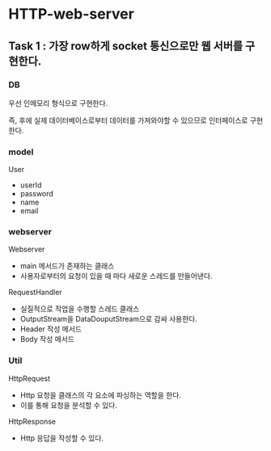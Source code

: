 # HTTP-web-server


## Task 1 : 가장 row하게 socket 통신으로만 웹 서버를 구현한다.

### DB
우선 인메모리 형식으로 구현한다.

즉, 후에 실제 데이터베이스로부터 데이터를 가져와야할 수 있으므로 인터페이스로 구현한다.

### model

User
- userId
- password
- name
- email

### webserver

Webserver
- main 메서드가 존재하는 클래스
- 사용자로부터의 요청이 있을 때 마다 새로운 스레드를 만들어낸다.

RequestHandler
- 실질적으로 작업을 수행할 스레드 클래스
- OutputStream을 DataDouputStream으로 감싸 사용한다.
- Header 작성 메서드
- Body 작성 메서드

### Util

HttpRequest
- Http 요청을 클래스의 각 요소에 파싱하는 역할을 한다.
- 이를 통해 요청을 분석할 수 있다.

HttpResponse
- Http 응답을 작성할 수 있다.